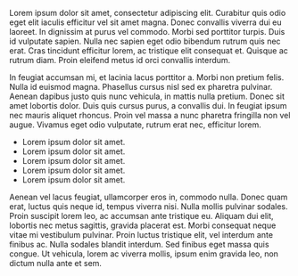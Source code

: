 Lorem ipsum dolor sit amet, consectetur adipiscing elit. Curabitur quis odio eget elit iaculis efficitur vel sit amet magna. Donec convallis viverra dui eu laoreet. In dignissim at purus vel commodo. Morbi sed porttitor turpis. Duis id vulputate sapien. Nulla nec sapien eget odio bibendum rutrum quis nec erat. Cras tincidunt efficitur lorem, ac tristique elit consequat et. Quisque ac rutrum diam. Proin eleifend metus id orci convallis interdum.

In feugiat accumsan mi, et lacinia lacus porttitor a. Morbi non pretium felis. Nulla id euismod magna. Phasellus cursus nisl sed ex pharetra pulvinar. Aenean dapibus justo quis nunc vehicula, in mattis nulla pretium. Donec sit amet lobortis dolor. Duis quis cursus purus, a convallis dui. In feugiat ipsum nec mauris aliquet rhoncus. Proin vel massa a nunc pharetra fringilla non vel augue. Vivamus eget odio vulputate, rutrum erat nec, efficitur lorem.

  * Lorem ipsum dolor sit amet.
  * Lorem ipsum dolor sit amet.
  * Lorem ipsum dolor sit amet.
  * Lorem ipsum dolor sit amet.
  * Lorem ipsum dolor sit amet.

Aenean vel lacus feugiat, ullamcorper eros in, commodo nulla. Donec quam erat, luctus quis neque id, tempus viverra nisi. Nulla mollis pulvinar sodales. Proin suscipit lorem leo, ac accumsan ante tristique eu. Aliquam dui elit, lobortis nec metus sagittis, gravida placerat est. Morbi consequat neque vitae mi vestibulum pulvinar. Proin luctus tristique elit, vel interdum ante finibus ac. Nulla sodales blandit interdum. Sed finibus eget massa quis congue. Ut vehicula, lorem ac viverra mollis, ipsum enim gravida leo, non dictum nulla ante et sem.

